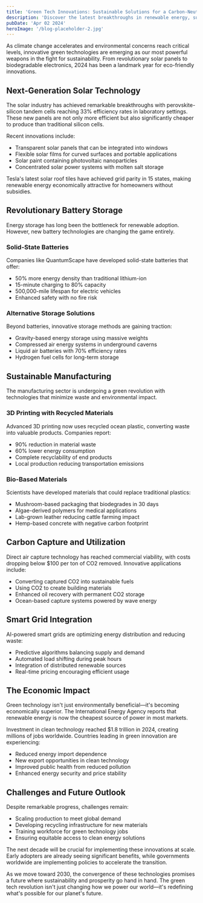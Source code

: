 ```yaml
---
title: 'Green Tech Innovations: Sustainable Solutions for a Carbon-Neutral Future'
description: 'Discover the latest breakthroughs in renewable energy, sustainable materials, and eco-friendly technologies shaping our planet''s future.'
pubDate: 'Apr 02 2024'
heroImage: '/blog-placeholder-2.jpg'
---
```


As climate change accelerates and environmental concerns reach critical levels, innovative green technologies are emerging as our most powerful weapons in the fight for sustainability. From revolutionary solar panels to biodegradable electronics, 2024 has been a landmark year for eco-friendly innovations.

## Next-Generation Solar Technology

The solar industry has achieved remarkable breakthroughs with perovskite-silicon tandem cells reaching 33% efficiency rates in laboratory settings. These new panels are not only more efficient but also significantly cheaper to produce than traditional silicon cells.

Recent innovations include:

- Transparent solar panels that can be integrated into windows
- Flexible solar films for curved surfaces and portable applications
- Solar paint containing photovoltaic nanoparticles
- Concentrated solar power systems with molten salt storage

Tesla's latest solar roof tiles have achieved grid parity in 15 states, making renewable energy economically attractive for homeowners without subsidies.

## Revolutionary Battery Storage

Energy storage has long been the bottleneck for renewable adoption. However, new battery technologies are changing the game entirely.

### Solid-State Batteries

Companies like QuantumScape have developed solid-state batteries that offer:

- 50% more energy density than traditional lithium-ion
- 15-minute charging to 80% capacity
- 500,000-mile lifespan for electric vehicles
- Enhanced safety with no fire risk

### Alternative Storage Solutions

Beyond batteries, innovative storage methods are gaining traction:

- Gravity-based energy storage using massive weights
- Compressed air energy systems in underground caverns
- Liquid air batteries with 70% efficiency rates
- Hydrogen fuel cells for long-term storage

## Sustainable Manufacturing

The manufacturing sector is undergoing a green revolution with technologies that minimize waste and environmental impact.

### 3D Printing with Recycled Materials

Advanced 3D printing now uses recycled ocean plastic, converting waste into valuable products. Companies report:

- 90% reduction in material waste
- 60% lower energy consumption
- Complete recyclability of end products
- Local production reducing transportation emissions

### Bio-Based Materials

Scientists have developed materials that could replace traditional plastics:

- Mushroom-based packaging that biodegrades in 30 days
- Algae-derived polymers for medical applications
- Lab-grown leather reducing cattle farming impact
- Hemp-based concrete with negative carbon footprint

## Carbon Capture and Utilization

Direct air capture technology has reached commercial viability, with costs dropping below $100 per ton of CO2 removed. Innovative applications include:

- Converting captured CO2 into sustainable fuels
- Using CO2 to create building materials
- Enhanced oil recovery with permanent CO2 storage
- Ocean-based capture systems powered by wave energy

## Smart Grid Integration

AI-powered smart grids are optimizing energy distribution and reducing waste:

- Predictive algorithms balancing supply and demand
- Automated load shifting during peak hours
- Integration of distributed renewable sources
- Real-time pricing encouraging efficient usage

## The Economic Impact

Green technology isn't just environmentally beneficial—it's becoming economically superior. The International Energy Agency reports that renewable energy is now the cheapest source of power in most markets.

Investment in clean technology reached $1.8 trillion in 2024, creating millions of jobs worldwide. Countries leading in green innovation are experiencing:

- Reduced energy import dependence
- New export opportunities in clean technology
- Improved public health from reduced pollution
- Enhanced energy security and price stability

## Challenges and Future Outlook

Despite remarkable progress, challenges remain:

- Scaling production to meet global demand
- Developing recycling infrastructure for new materials
- Training workforce for green technology jobs
- Ensuring equitable access to clean energy solutions

The next decade will be crucial for implementing these innovations at scale. Early adopters are already seeing significant benefits, while governments worldwide are implementing policies to accelerate the transition.

As we move toward 2030, the convergence of these technologies promises a future where sustainability and prosperity go hand in hand. The green tech revolution isn't just changing how we power our world—it's redefining what's possible for our planet's future.
